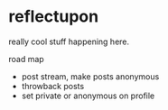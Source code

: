 reflectupon
===========

really cool stuff happening here.

road map
- post stream, make posts anonymous
- throwback posts
- set private or anonymous on profile
